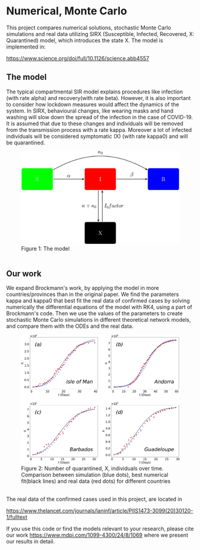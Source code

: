 # Numerical, Monte Carlo

This project compares numerical solutions, stochastic Monte Carlo simulations and real data utilizing SIRX (Susceptible, Infected, Recovered, X: Quarantined) model, which introduces the state X. The model is implemented in:

https://www.science.org/doi/full/10.1126/science.abb4557

## The model 

The typical compartmental SIR model explains procedures like infection (with rate alpha) and recovery(with rate beta). However, it is also important to consider how lockdown measures would affect the dynamics of the system. In SIRX, behavioural changes, like wearing masks and hand washing will slow down the spread of the infection in the case of COVID-19. It is assumed that due to these changes and individuals will be removed from the transmission process with a rate kappa. Moreover a lot of infected individuals will be considered symptomatic (X) (with rate kappa0) and will be quarantined.

<figure>
  <img src="./images/1.jpg" alt="1">
  <figcaption>Figure 1: The model</figcaption>
  <br>
</figure>

## Our work

We expand Brockmann's work, by applying the model in more countries/provinces than in the original paper. We find the parameters kappa and kappa0 that best fit the real data of confirmed cases by solving numerically the differential equations of the model with RK4, using a part of Brockmann's code. Then we use the values of the parameters to create stochastic Monte Carlo simulations in different theoretical network models, and compare them with the ODEs and the real data.

<figure>
  <img src="./images/2.jpg" alt="2">
  <figcaption>Figure 2: Number of quarantined, X, individuals over time. Comparison between simulation (blue dots), best numerical fit(black lines) and real data (red dots) for different countries</figcaption>
  <br>
</figure>

The real data of the confirmed cases used in this project, are located in

https://www.thelancet.com/journals/laninf/article/PIIS1473-3099(20)30120-1/fulltext

If you use this code or find the models relevant to your research, please cite our work https://www.mdpi.com/1099-4300/24/8/1069 where we present our results in detail.
